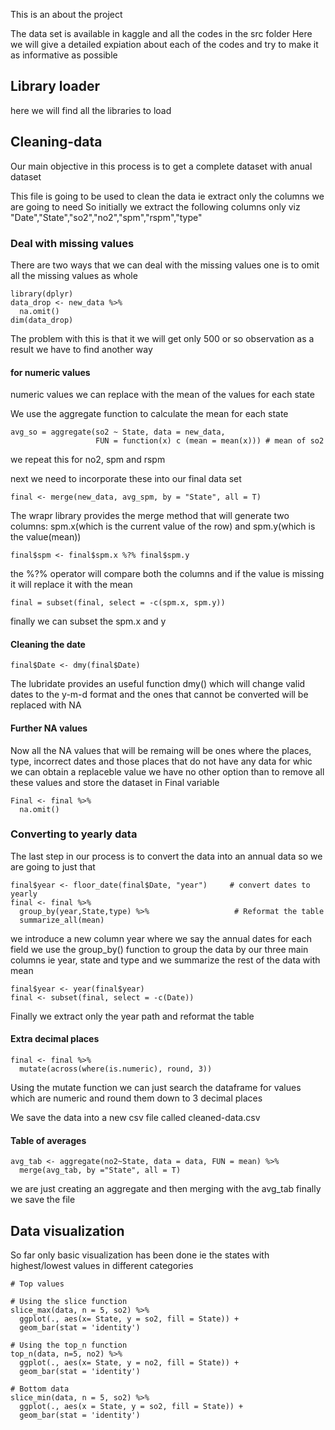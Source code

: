 This is an about the project

The data set is available in kaggle and  all the codes in the src folder
Here we will give a detailed expiation about each of the codes and try to make it as informative as possible

## Library loader
here we will find all the libraries to load



## Cleaning-data
Our main objective in this process is to get a complete dataset with anual dataset

This file is going to be used to clean the data ie extract only the columns we are going to need
So initially we extract the following columns only viz "Date","State","so2","no2","spm","rspm","type"

### Deal with missing values
There are two ways that we can deal with the missing values 
one is to omit  all the missing values as whole 
```{r}
library(dplyr)
data_drop <- new_data %>% 
  na.omit()
dim(data_drop)

```

The problem with this is that it we will get only 500 or so observation
as a result we have to find another way

#### for numeric values
numeric values we can replace with the mean of the values for each state

We use the aggregate function to calculate the mean for each state
```{r}
avg_so = aggregate(so2 ~ State, data = new_data, 
                   FUN = function(x) c (mean = mean(x))) # mean of so2
```

we repeat this for no2, spm and rspm

next we need to incorporate these into our final data set

```{r}
final <- merge(new_data, avg_spm, by = "State", all = T)
```
The wrapr library provides the merge method that will generate two columns: spm.x(which is the current value of the row) and spm.y(which is the value(mean))

```{r}
final$spm <- final$spm.x %?% final$spm.y
```
the %?% operator will compare both the columns and if the value is missing it will replace it with the mean

```{r}
final = subset(final, select = -c(spm.x, spm.y))
```
finally we can subset the spm.x and y 


#### Cleaning the date

```{r}
final$Date <- dmy(final$Date)
```

The lubridate provides an useful function dmy() which will change valid dates to the y-m-d format
and the ones that cannot be converted will be replaced with NA


#### Further NA values
Now all the NA values that will be remaing will be ones where the places, type, incorrect dates and those places that do not have any data for whic we can obtain a replaceble value
we have no other option than to remove all these values and store the dataset in Final variable
```{r}
Final <- final %>%
  na.omit()
```

### Converting to yearly data

The last step in our process is to convert the data into an annual data so we are going to just that
```{r}
final$year <- floor_date(final$Date, "year")     # convert dates to yearly 
final <- final %>%
  group_by(year,State,type) %>%                   # Reformat the table
  summarize_all(mean)

```
we introduce a new column year where we say the annual dates for each field
we use the group_by() function to group the data by our three main columns ie year, state and type and we summarize the rest of the data with mean

```{r}
final$year <- year(final$year)
final <- subset(final, select = -c(Date))
```
Finally we extract only the year path and reformat the table


#### Extra decimal places
```{r}
final <- final %>%
  mutate(across(where(is.numeric), round, 3))
```
Using the mutate function we can just search the dataframe for values which are numeric and round them down to 3 decimal places


We save the data into a new csv file called cleaned-data.csv

#### Table of averages
```{r}
avg_tab <- aggregate(no2~State, data = data, FUN = mean) %>%
  merge(avg_tab, by ="State", all = T)
```
we are just creating an aggregate and then merging with the avg_tab
finally we save the file 




## Data visualization
So far only basic visualization has been done ie the states with highest/lowest values in different categories

```{r}
# Top values

# Using the slice function
slice_max(data, n = 5, so2) %>%
  ggplot(., aes(x= State, y = so2, fill = State)) +
  geom_bar(stat = 'identity') 

# Using the top_n function
top_n(data, n=5, no2) %>%
  ggplot(., aes(x= State, y = no2, fill = State)) +
  geom_bar(stat = 'identity') 
  
# Bottom data
slice_min(data, n = 5, so2) %>%
  ggplot(., aes(x = State, y = so2, fill = State)) +
  geom_bar(stat = 'identity')
```

